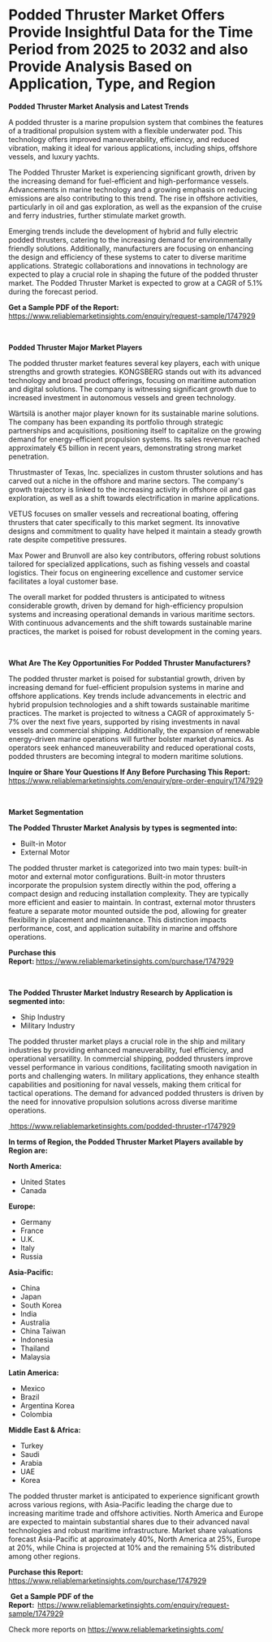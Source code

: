 <p><h1>Podded Thruster Market Offers Provide Insightful Data for the Time Period from 2025 to 2032 and also Provide Analysis Based on Application, Type, and Region</h1></p><p><strong>Podded Thruster Market Analysis and Latest Trends</strong></p>
<p><p>A podded thruster is a marine propulsion system that combines the features of a traditional propulsion system with a flexible underwater pod. This technology offers improved maneuverability, efficiency, and reduced vibration, making it ideal for various applications, including ships, offshore vessels, and luxury yachts. </p><p>The Podded Thruster Market is experiencing significant growth, driven by the increasing demand for fuel-efficient and high-performance vessels. Advancements in marine technology and a growing emphasis on reducing emissions are also contributing to this trend. The rise in offshore activities, particularly in oil and gas exploration, as well as the expansion of the cruise and ferry industries, further stimulate market growth.</p><p>Emerging trends include the development of hybrid and fully electric podded thrusters, catering to the increasing demand for environmentally friendly solutions. Additionally, manufacturers are focusing on enhancing the design and efficiency of these systems to cater to diverse maritime applications. Strategic collaborations and innovations in technology are expected to play a crucial role in shaping the future of the podded thruster market. The Podded Thruster Market is expected to grow at a CAGR of 5.1% during the forecast period.</p></p>
<p><strong>Get a Sample PDF of the Report:&nbsp;</strong> <a href="https://www.reliablemarketinsights.com/enquiry/request-sample/1747929?utm_campaign=3540&utm_medium=2&utm_source=Github&utm_content=ia&utm_term=10042025&utm_id=podded-thruster">https://www.reliablemarketinsights.com/enquiry/request-sample/1747929</a></p>
<p>&nbsp;</p>
<p><strong>Podded Thruster Major Market Players</strong></p>
<p><p>The podded thruster market features several key players, each with unique strengths and growth strategies. KONGSBERG stands out with its advanced technology and broad product offerings, focusing on maritime automation and digital solutions. The company is witnessing significant growth due to increased investment in autonomous vessels and green technology.</p><p>Wärtsilä is another major player known for its sustainable marine solutions. The company has been expanding its portfolio through strategic partnerships and acquisitions, positioning itself to capitalize on the growing demand for energy-efficient propulsion systems. Its sales revenue reached approximately €5 billion in recent years, demonstrating strong market penetration.</p><p>Thrustmaster of Texas, Inc. specializes in custom thruster solutions and has carved out a niche in the offshore and marine sectors. The company's growth trajectory is linked to the increasing activity in offshore oil and gas exploration, as well as a shift towards electrification in marine applications.</p><p>VETUS focuses on smaller vessels and recreational boating, offering thrusters that cater specifically to this market segment. Its innovative designs and commitment to quality have helped it maintain a steady growth rate despite competitive pressures.</p><p>Max Power and Brunvoll are also key contributors, offering robust solutions tailored for specialized applications, such as fishing vessels and coastal logistics. Their focus on engineering excellence and customer service facilitates a loyal customer base.</p><p>The overall market for podded thrusters is anticipated to witness considerable growth, driven by demand for high-efficiency propulsion systems and increasing operational demands in various maritime sectors. With continuous advancements and the shift towards sustainable marine practices, the market is poised for robust development in the coming years.</p></p>
<p>&nbsp;</p>
<p><strong>What Are The Key Opportunities For Podded Thruster Manufacturers?</strong></p>
<p><p>The podded thruster market is poised for substantial growth, driven by increasing demand for fuel-efficient propulsion systems in marine and offshore applications. Key trends include advancements in electric and hybrid propulsion technologies and a shift towards sustainable maritime practices. The market is projected to witness a CAGR of approximately 5-7% over the next five years, supported by rising investments in naval vessels and commercial shipping. Additionally, the expansion of renewable energy-driven marine operations will further bolster market dynamics. As operators seek enhanced maneuverability and reduced operational costs, podded thrusters are becoming integral to modern maritime solutions.</p></p>
<p><strong>Inquire or Share Your Questions If Any Before Purchasing This Report:</strong> <a href="https://www.reliablemarketinsights.com/enquiry/pre-order-enquiry/1747929?utm_campaign=3540&utm_medium=2&utm_source=Github&utm_content=ia&utm_term=10042025&utm_id=podded-thruster">https://www.reliablemarketinsights.com/enquiry/pre-order-enquiry/1747929</a></p>
<p>&nbsp;</p>
<p><strong>Market Segmentation</strong></p>
<p><strong>The Podded Thruster Market Analysis by types is segmented into:</strong></p>
<p><ul><li>Built-in Motor</li><li>External Motor</li></ul></p>
<p><p>The podded thruster market is categorized into two main types: built-in motor and external motor configurations. Built-in motor thrusters incorporate the propulsion system directly within the pod, offering a compact design and reducing installation complexity. They are typically more efficient and easier to maintain. In contrast, external motor thrusters feature a separate motor mounted outside the pod, allowing for greater flexibility in placement and maintenance. This distinction impacts performance, cost, and application suitability in marine and offshore operations.</p></p>
<p><strong>Purchase this Report:&nbsp;</strong><a href="https://www.reliablemarketinsights.com/purchase/1747929?utm_campaign=3540&utm_medium=2&utm_source=Github&utm_content=ia&utm_term=10042025&utm_id=podded-thruster">https://www.reliablemarketinsights.com/purchase/1747929</a></p>
<p>&nbsp;</p>
<p><strong>The Podded Thruster Market Industry Research by Application is segmented into:</strong></p>
<p><ul><li>Ship Industry</li><li>Military Industry</li></ul></p>
<p><p>The podded thruster market plays a crucial role in the ship and military industries by providing enhanced maneuverability, fuel efficiency, and operational versatility. In commercial shipping, podded thrusters improve vessel performance in various conditions, facilitating smooth navigation in ports and challenging waters. In military applications, they enhance stealth capabilities and positioning for naval vessels, making them critical for tactical operations. The demand for advanced podded thrusters is driven by the need for innovative propulsion solutions across diverse maritime operations.</p></p>
<p><a href="https://www.reliablemarketinsights.com/podded-thruster-r1747929?utm_campaign=3540&utm_medium=2&utm_source=Github&utm_content=ia&utm_term=10042025&utm_id=podded-thruster">&nbsp;https://www.reliablemarketinsights.com/podded-thruster-r1747929</a></p>
<p><strong>In terms of Region, the Podded Thruster Market Players available by Region are:</strong></p>
<p>
    <p> <strong> North America: </strong>
        <ul>
            <li>United States</li>
            <li>Canada</li>
        </ul>
        </p> 
    <p> <strong> Europe: </strong>
        <ul>
            <li>Germany</li>
            <li>France</li>
            <li>U.K.</li>
            <li>Italy</li>
            <li>Russia</li>
        </ul>
        </p> 
    <p> <strong> Asia-Pacific: </strong>
        <ul>
            <li>China</li>
            <li>Japan</li>
            <li>South Korea</li>
            <li>India</li>
            <li>Australia</li>
            <li>China Taiwan</li>
            <li>Indonesia</li>
            <li>Thailand</li>
            <li>Malaysia</li>
        </ul>
        </p> 
    <p> <strong> Latin America: </strong>
        <ul>
            <li>Mexico</li>
            <li>Brazil</li>
            <li>Argentina Korea</li>
            <li>Colombia</li>
        </ul>
        </p> 
    <p> <strong> Middle East & Africa: </strong>
        <ul>
            <li>Turkey</li>
            <li>Saudi</li>
            <li>Arabia</li>
            <li>UAE</li>
            <li>Korea</li>
        </ul>
    </p>
    </p>
<p><p>The podded thruster market is anticipated to experience significant growth across various regions, with Asia-Pacific leading the charge due to increasing maritime trade and offshore activities. North America and Europe are expected to maintain substantial shares due to their advanced naval technologies and robust maritime infrastructure. Market share valuations forecast Asia-Pacific at approximately 40%, North America at 25%, Europe at 20%, while China is projected at 10% and the remaining 5% distributed among other regions.</p></p>
<p><strong>Purchase this Report: </strong><a href="https://www.reliablemarketinsights.com/purchase/1747929?utm_campaign=3540&utm_medium=2&utm_source=Github&utm_content=ia&utm_term=10042025&utm_id=podded-thruster">https://www.reliablemarketinsights.com/purchase/1747929</a></p>
<p>&nbsp;<strong>Get a Sample PDF of the Report:&nbsp;&nbsp;</strong><a href="https://www.reliablemarketinsights.com/enquiry/request-sample/1747929?utm_campaign=3540&utm_medium=2&utm_source=Github&utm_content=ia&utm_term=10042025&utm_id=podded-thruster">https://www.reliablemarketinsights.com/enquiry/request-sample/1747929</a></p>
<p><strong></strong></p>
<p>Check more reports on <a href="https://www.reliablemarketinsights.com/?utm_campaign=3540&utm_medium=2&utm_source=Github&utm_content=ia&utm_term=10042025&utm_id=podded-thruster">https://www.reliablemarketinsights.com/</a></p>